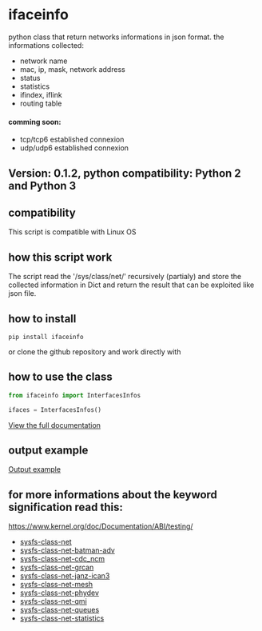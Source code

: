 # ifaceinfo
python class that return networks informations in json format.
the informations collected:
- network name
- mac, ip, mask, network address
- status
- statistics
- ifindex, iflink
- routing table

#### comming soon:
- tcp/tcp6 established connexion
- udp/udp6 established connexion

## Version: 0.1.2, python compatibility: Python 2 and Python 3

## compatibility
This script is compatible with Linux OS


## how this script work
The script read the '/sys/class/net/' recursively (partialy) and store the collected information in Dict and return the result that can be exploited like json file. 

## how to install
```
pip install ifaceinfo
```
or clone the github repository and work directly with

## how to use the class
```python
from ifaceinfo import InterfacesInfos

ifaces = InterfacesInfos()
```
[View the full documentation](networkInterfaceInfo.md)


## output example
[Output example](output.md)


## for more informations about the keyword signification read this:
https://www.kernel.org/doc/Documentation/ABI/testing/
- [sysfs-class-net](https://www.kernel.org/doc/Documentation/ABI/testing/sysfs-class-net)
- [sysfs-class-net-batman-adv](https://www.kernel.org/doc/Documentation/ABI/testing/sysfs-class-net-batman-adv)
- [sysfs-class-net-cdc_ncm](https://www.kernel.org/doc/Documentation/ABI/testing/sysfs-class-net-cdc_ncm)
- [sysfs-class-net-grcan](https://www.kernel.org/doc/Documentation/ABI/testing/sysfs-class-net-grcan)
- [sysfs-class-net-janz-ican3](https://www.kernel.org/doc/Documentation/ABI/testing/sysfs-class-net-janz-ican3)
- [sysfs-class-net-mesh](https://www.kernel.org/doc/Documentation/ABI/testing/sysfs-class-net-mesh)
- [sysfs-class-net-phydev](https://www.kernel.org/doc/Documentation/ABI/testing/sysfs-class-net-phydev)
- [sysfs-class-net-qmi](https://www.kernel.org/doc/Documentation/ABI/testing/sysfs-class-net-qmi)
- [sysfs-class-net-queues](https://www.kernel.org/doc/Documentation/ABI/testing/sysfs-class-net-queues)
- [sysfs-class-net-statistics](https://www.kernel.org/doc/Documentation/ABI/testing/sysfs-class-net-statistics)
